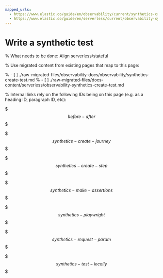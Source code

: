 ```yaml
---
mapped_urls:
  - https://www.elastic.co/guide/en/observability/current/synthetics-create-test.html
  - https://www.elastic.co/guide/en/serverless/current/observability-synthetics-create-test.html
---
```


# Write a synthetic test

% What needs to be done: Align serverless/stateful

% Use migrated content from existing pages that map to this page:

% - [ ] ./raw-migrated-files/observability-docs/observability/synthetics-create-test.md
% - [ ] ./raw-migrated-files/docs-content/serverless/observability-synthetics-create-test.md

% Internal links rely on the following IDs being on this page (e.g. as a heading ID, paragraph ID, etc):

$$$before-after$$$

$$$synthetics-create-journey$$$

$$$synthetics-create-step$$$

$$$synthetics-make-assertions$$$

$$$synthetics-playwright$$$

$$$synthetics-request-param$$$

$$$synthetics-test-locally$$$